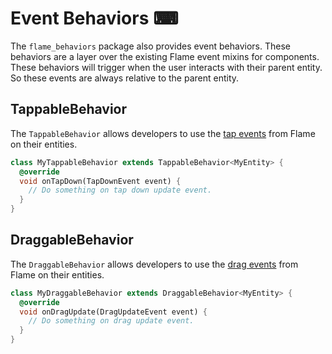# Event Behaviors ⌨

The `flame_behaviors` package also provides event behaviors. These behaviors are a layer over the
existing Flame event mixins for components. These behaviors will trigger when the user interacts with their parent entity. So these events are always relative to the parent entity.


## TappableBehavior

The `TappableBehavior` allows developers to use the [tap events][flame_tap_docs] from Flame on their entities.

```dart
class MyTappableBehavior extends TappableBehavior<MyEntity> {
  @override
  void onTapDown(TapDownEvent event) {
    // Do something on tap down update event.
  }
}
```


## DraggableBehavior

The `DraggableBehavior` allows developers to use the [drag events][flame_drag_docs] from Flame on their entities.

```dart
class MyDraggableBehavior extends DraggableBehavior<MyEntity> {
  @override
  void onDragUpdate(DragUpdateEvent event) {
    // Do something on drag update event.
  }
}
```

[flame_drag_docs]: https://docs.flame-engine.org/1.10.0/flame/inputs/drag_events.html
[flame_tap_docs]: https://docs.flame-engine.org/1.10.0/flame/inputs/tap_events.html
